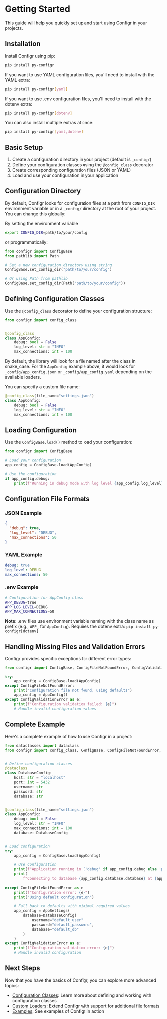 # Getting Started

This guide will help you quickly set up and start using Configr in your projects.

## Installation

Install Configr using pip:

```bash
pip install py-configr
```

If you want to use YAML configuration files, you'll need to install with the YAML extra:

```bash
pip install py-configr[yaml]
```

If you want to use .env configuration files, you'll need to install with the dotenv extra:

```bash
pip install py-configr[dotenv]
```

You can also install multiple extras at once:

```bash
pip install py-configr[yaml,dotenv]
```

## Basic Setup

1. Create a configuration directory in your project (default is `_config/`)
2. Define your configuration classes using the `@config_class` decorator
3. Create corresponding configuration files (JSON or YAML)
4. Load and use your configuration in your application

## Configuration Directory

By default, Configr looks for configuration files at a path from `CONFIG_DIR` environment variable or in a `_config/`
directory at the root of your project. You can change this globally:

By setting the environment variable

```bash
export CONFIG_DIR=path/to/your/config
```

or programmatically:

```python
from configr import ConfigBase
from pathlib import Path

# Set a new configuration directory using string
ConfigBase.set_config_dir("path/to/your/config")

# Or using Path from pathlib
ConfigBase.set_config_dir(Path("path/to/your/config"))
```

## Defining Configuration Classes

Use the `@config_class` decorator to define your configuration structure:

```python
from configr import config_class


@config_class
class AppConfig:
    debug: bool = False
    log_level: str = "INFO"
    max_connections: int = 100
```

By default, the library will look for a file named after the class in snake_case. For the `AppConfig` example above, it
would look for `_config/app_config.json` or `_config/app_config.yaml` depending on the available loaders.

You can specify a custom file name:

```python
@config_class(file_name="settings.json")
class AppConfig:
    debug: bool = False
    log_level: str = "INFO"
    max_connections: int = 100
```

## Loading Configuration

Use the `ConfigBase.load()` method to load your configuration:

```python
from configr import ConfigBase

# Load your configuration
app_config = ConfigBase.load(AppConfig)

# Use the configuration
if app_config.debug:
    print(f"Running in debug mode with log level {app_config.log_level}")
```

## Configuration File Formats

### JSON Example

```json
{
  "debug": true,
  "log_level": "DEBUG",
  "max_connections": 50
}
```

### YAML Example

```yaml
debug: true
log_level: DEBUG
max_connections: 50
```

### .env Example

```bash
# Configuration for AppConfig class
APP_DEBUG=true
APP_LOG_LEVEL=DEBUG
APP_MAX_CONNECTIONS=50
```

**Note**: .env files use environment variable naming with the class name as prefix (e.g., `APP_` for `AppConfig`). Requires the dotenv extra: `pip install py-configr[dotenv]`

## Handling Missing Files and Validation Errors

Configr provides specific exceptions for different error types:

```python
from configr import ConfigBase, ConfigFileNotFoundError, ConfigValidationError

try:
    app_config = ConfigBase.load(AppConfig)
except ConfigFileNotFoundError:
    print("Configuration file not found, using defaults")
    app_config = AppConfig()
except ConfigValidationError as e:
    print(f"Configuration validation failed: {e}")
    # Handle invalid configuration values
```

## Complete Example

Here's a complete example of how to use Configr in a project:

```python
from dataclasses import dataclass
from configr import config_class, ConfigBase, ConfigFileNotFoundError, ConfigValidationError


# Define configuration classes
@dataclass
class DatabaseConfig:
    host: str = "localhost"
    port: int = 5432
    username: str
    password: str
    database: str


@config_class(file_name="settings.json")
class AppConfig:
    debug: bool = False
    log_level: str = "INFO"
    max_connections: int = 100
    database: DatabaseConfig


# Load configuration
try:
    app_config = ConfigBase.load(AppConfig)

    # Use configuration
    print(f"Application running in {'debug' if app_config.debug else 'production'} mode")
    print(
        f"Connecting to database {app_config.database.database} at {app_config.database.host}:{app_config.database.port}")
    
except ConfigFileNotFoundError as e:
    print(f"Configuration error: {e}")
    print("Using default configuration")

    # Fall back to defaults with minimal required values
    app_config = AppSettings(
        database=DatabaseConfig(
            username="default_user",
            password="default_password",
            database="default_db"
        )
    )
except ConfigValidationError as e:
    print(f"Configuration validation error: {e}")
    # Handle invalid configuration
```

## Next Steps

Now that you have the basics of Configr, you can explore more advanced topics:

- [Configuration Classes](user-guide/config-classes.md): Learn more about defining and working with configuration
  classes
- [Custom Loaders](user-guide/custom-loaders.md): Extend Configr with support for additional file formats
- [Examples](examples.md): See examples of Configr in action